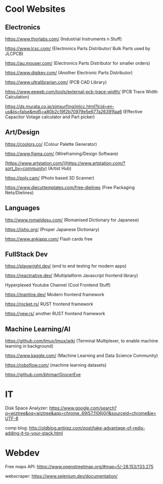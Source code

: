 # Cool Websites

## Electronics

https://www.thorlabs.com/ (Industrial Instruments n Stuff)

https://www.lcsc.com/ (Electronics Parts Distributor/ Bulk Parts used by JLCPCB)

https://au.mouser.com/ (Electronics Parts Distributor for smaller orders)

https://www.digikey.com/ (Another Electronic Parts Distributor)

https://www.ultralibrarian.com/ (PCB CAD Library)

https://www.eeweb.com/tools/external-pcb-trace-width/ (PCB Trace Width Calculation)

https://ds.murata.co.jp/simsurfing/mlcc.html?lcid=en-us&jis=false&md5=a80b2c19f2b70979e5e677a26391faa6 (Effective Capacitor Votage calculator and Part picker)

## Art/Design

https://coolors.co/ (Colour Palette Generator)

https://www.figma.com/ (Wireframing/Design Software)

[https://www.artstation.com/](https://www.artstation.com/?sort_by=community) (Artist Hub)

https://poly.cam/ (Photo based 3D Scanner)

https://www.diecuttemplates.com/free-dielines (Free Packaging Nets/Dielines)

## Languages

http://www.romajidesu.com/ (Romanised Dictionary for Japanese)

https://jisho.org/ (Proper Japanese Dictionary)

https://www.ankiapp.com/ Flash cards free

## FullStack Dev

https://playwright.dev/ (end to end testing for modern apps)

https://reactnative.dev/ (Multiplatform Javascript frontend library)

Hyperplexed Youtube Channel (Cool Frontend Stuff)

https://mantine.dev/ Modern frontend framework

https://rocket.rs/ RUST frontend framework

https://yew.rs/ another RUST frontend framework

## Machine Learning/AI

https://github.com/tmux/tmux/wiki (Terminal Multiplexer, to enable machine learning in background)

https://www.kaggle.com/ (Machine Learning and Data Science Community)

https://roboflow.com/ (machine learning datasets)

https://github.com/bhimar/GrocerEye

# IT

Disk Space Analyzer: https://www.google.com/search?q=wiztree&oq=wiztree&aqs=chrome..69i57.1106j0j1&sourceid=chrome&ie=UTF-8

comp blog: http://oldblog.antirez.com/post/take-advantage-of-redis-adding-it-to-your-stack.html

# Webdev

Free maps API: https://www.openstreetmap.org/#map=5/-28.153/133.275

webscraper: https://www.selenium.dev/documentation/